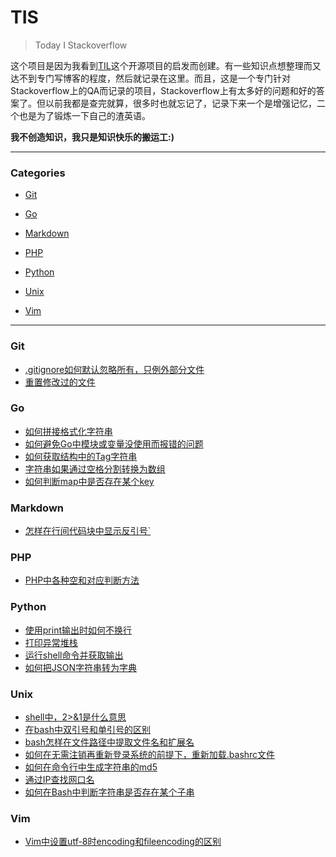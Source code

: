 # TIS

> Today I Stackoverflow

这个项目是因为我看到[TIL](<https://github.com/jbranchaud/til>)这个开源项目的启发而创建。有一些知识点想整理而又达不到专门写博客的程度，然后就记录在这里。而且，这是一个专门针对Stackoverflow上的QA而记录的项目，Stackoverflow上有太多好的问题和好的答案了。但以前我都是查完就算，很多时也就忘记了，记录下来一个是增强记忆，二个也是为了锻炼一下自己的渣英语。  

**我不创造知识，我只是知识快乐的搬运工:)**

---

### Categories

* [Git](#Git)

* [Go](#Go)

* [Markdown](#Markdown)

* [PHP](#PHP)

* [Python](#Python)

* [Unix](#Unix)

* [Vim](#Vim)

  

---

### Git

- [.gitignore如何默认忽略所有，只例外部分文件](git/make-gitignore-ignore-everything-except-a-few-files.md)
- [重置修改过的文件](git/hard-reset-file.md)

### Go

- [如何拼接格式化字符串](go/format-a-go-string-without-printing.md)
- [如何避免Go中模块或变量没使用而报错的问题](go/how-to-avoid-annoying-error-declared-and-not-used.md)
- [如何获取结构中的Tag字符串](go/golang-reflection-get-tag-from-struct-field.md)
- [字符串如果通过空格分割转换为数组](go/split-a-string-on-whitespace-in-go.md)
- [如何判断map中是否存在某个key](go/how-to-check-if-a-map-contains-a-key-in-go.md)

### Markdown

- [怎样在行间代码块中显示反引号`](markdown/how-do-i-escape-a-backticks-within-in-line-code-in-markdown.md)

### PHP

- [PHP中各种空和对应判断方法](php/php-is-null-or-empty.md)

### Python

- [使用print输出时如何不换行](/python/how-to-print-without-newline-or-space.md)
- [打印异常堆栈](/python/how-to-print-the-full-traceback-without-halting-the-program.md)
- [运行shell命令并获取输出](python/running-shell-command-and-capturing-the-output.md)
- [如何把JSON字符串转为字典](python/convert-json-string-to-dict-using-python.md)

### Unix

- [shell中，2>&1是什么意思](unix/in-shell-what-does-21-mean.md)
- [在bash中双引号和单引号的区别](unix/difference-between-single-and-double-quotes-in-bash.md)
- [bash怎样在文件路径中提取文件名和扩展名](unix/extract-filename-and-extension-in-bash.md)
- [如何在无需注销再重新登录系统的前提下，重新加载.bashrc文件](unix/how-do-i-reload-bashrc-without-logging-out-and-back-in.md)
- [如何在命令行中生成字符串的md5](unix/bash-generate-md5-hash-of-string-with-special-characters.md)
- [通过IP查找网口名](unix/find-network-interface-by-ip-address-linux-bash.md)
- [如何在Bash中判断字符串是否存在某个子串](unix/how-to-check-if-a-string-contains-a-substring-in-bash.md)

### Vim

- [Vim中设置utf-8时encoding和fileencoding的区别](vim/set-encoding-and-fileencoding-to-utf-8-in-vim.md)


